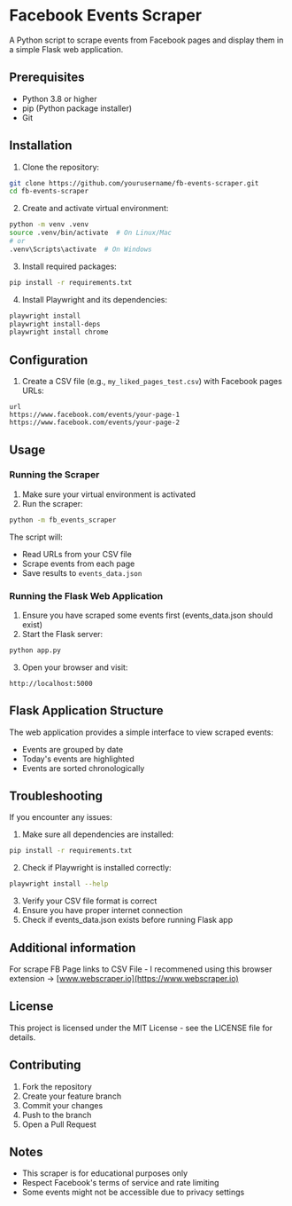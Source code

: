 # Facebook Events Scraper

A Python script to scrape events from Facebook pages and display them in a simple Flask web application.

## Prerequisites

- Python 3.8 or higher
- pip (Python package installer)
- Git

## Installation

1. Clone the repository:
```bash
git clone https://github.com/yourusername/fb-events-scraper.git
cd fb-events-scraper
```

2. Create and activate virtual environment:
```bash
python -m venv .venv
source .venv/bin/activate  # On Linux/Mac
# or
.venv\Scripts\activate  # On Windows
```

3. Install required packages:
```bash
pip install -r requirements.txt
```

4. Install Playwright and its dependencies:
```bash
playwright install
playwright install-deps
playwright install chrome
```

## Configuration

1. Create a CSV file (e.g., `my_liked_pages_test.csv`) with Facebook pages URLs:
```csv
url
https://www.facebook.com/events/your-page-1
https://www.facebook.com/events/your-page-2
```

## Usage

### Running the Scraper

1. Make sure your virtual environment is activated
2. Run the scraper:
```bash
python -m fb_events_scraper
```

The script will:
- Read URLs from your CSV file
- Scrape events from each page
- Save results to `events_data.json`

### Running the Flask Web Application

1. Ensure you have scraped some events first (events_data.json should exist)
2. Start the Flask server:
```bash
python app.py
```
3. Open your browser and visit:
```
http://localhost:5000
```

## Flask Application Structure

The web application provides a simple interface to view scraped events:
- Events are grouped by date
- Today's events are highlighted
- Events are sorted chronologically

## Troubleshooting

If you encounter any issues:

1. Make sure all dependencies are installed:
```bash
pip install -r requirements.txt
```

2. Check if Playwright is installed correctly:
```bash
playwright install --help
```

3. Verify your CSV file format is correct
4. Ensure you have proper internet connection
5. Check if events_data.json exists before running Flask app

## Additional information
For scrape FB Page links to CSV File - I recommened using this browser extension -> [www.webscraper.io](https://www.webscraper.io)

## License

This project is licensed under the MIT License - see the LICENSE file for details.

## Contributing

1. Fork the repository
2. Create your feature branch
3. Commit your changes
4. Push to the branch
5. Open a Pull Request

## Notes

- This scraper is for educational purposes only
- Respect Facebook's terms of service and rate limiting
- Some events might not be accessible due to privacy settings